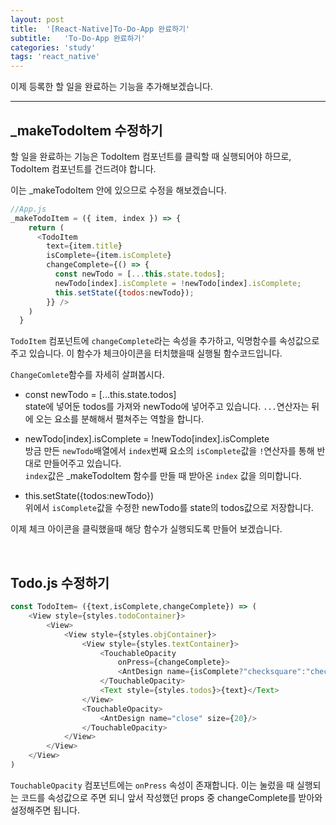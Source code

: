 ```yaml
---
layout: post
title:  '[React-Native]To-Do-App 완료하기'
subtitle:   'To-Do-App 완료하기'
categories: 'study'
tags: 'react_native'
---
```


이제 등록한 할 일을 완료하는 기능을 추가해보겠습니다.

---

## _makeTodoItem 수정하기

할 일을 완료하는 기능은 TodoItem 컴포넌트를 클릭할 때 실행되어야 하므로, TodoItem 컴포넌트를 건드려야 합니다.

이는 _makeTodoItem 안에 있으므로 수정을 해보겠습니다.

```javascript
//App.js
_makeTodoItem = ({ item, index }) => {
    return (
      <TodoItem
        text={item.title}
        isComplete={item.isComplete}
        changeComplete={() => {
          const newTodo = [...this.state.todos];
          newTodo[index].isComplete = !newTodo[index].isComplete;
          this.setState({todos:newTodo});
        }} />
    )
  }
```

``TodoItem`` 컴포넌트에 ``changeComplete``라는 속성을 추가하고, 익명함수를 속성값으로 주고 있습니다. 이 함수가 체크아이콘을 터치했을때 실행될 함수코드입니다.

``ChangeComlete``함수를 자세히 살펴봅시다.

* const newTodo = [...this.state.todos]  
state에 넣어둔 todos를 가져와 newTodo에 넣어주고 있습니다. ``...``연산자는 뒤에 오는 요소를 분해해서 펼쳐주는 역할을 합니다.

* newTodo[index].isComplete = !newTodo[index].isComplete  
방금 만든 ``newTodo``배열에서 ``index``번째 요소의 ``isComplete``값을 ``!``연산자를 통해 반대로 만들어주고 있습니다.  
``index``값은 _makeTodoItem 함수를 만들 때 받아온 ``index`` 값을 의미합니다.

* this.setState({todos:newTodo})  
위에서 ``isComplete``값을 수정한 newTodo를 state의 todos값으로 저장합니다.

이제 체크 아이콘을 클릭했을때 해당 함수가 실행되도록 만들어 보겠습니다.

<br>

## Todo.js 수정하기

```javascript
const TodoItem= ({text,isComplete,changeComplete}) => (
    <View style={styles.todoContainer}>
        <View>
            <View style={styles.objContainer}>
                <View style={styles.textContainer}>
                    <TouchableOpacity
                        onPress={changeComplete}>  
                        <AntDesign name={isComplete?"checksquare":"checksquareo"} size={30} style={styles.check}/>
                    </TouchableOpacity>
                    <Text style={styles.todos}>{text}</Text>
                </View>
                <TouchableOpacity>  
                    <AntDesign name="close" size={20}/>
                </TouchableOpacity>
            </View>
        </View>
    </View>
)
```

``TouchableOpacity`` 컴포넌트에는 ``onPress`` 속성이 존재합니다. 이는 눌렀을 때 실행되는 코드를 속성값으로 주면 되니 앞서 작성했던 props 중 changeComplete를 받아와 설정해주면 됩니다.